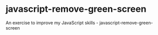 # javascript-remove-green-screen
An exercise to improve my JavaScript skills - javascript-remove-green-screen
